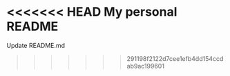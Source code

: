 <<<<<<< HEAD
My personal README
=======
Update README.md
>>>>>>> 291198f2122d7cee1efb4dd154ccdab9ac199601
